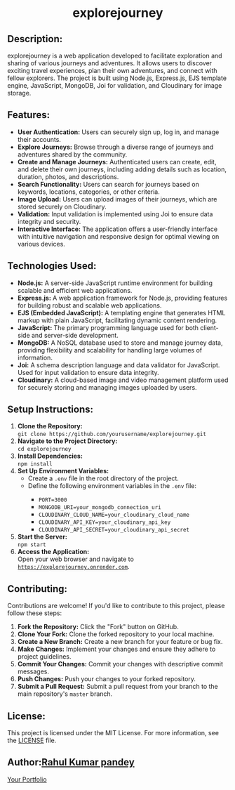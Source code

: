 <!DOCTYPE html>
<html lang="en">
<head>
    <meta charset="UTF-8">
    <meta name="viewport" content="width=device-width, initial-scale=1.0">
   
</head>
<body>

<!-- Title -->
<h1 align="center">explorejourney</h1>

<!-- Description -->
<h2>Description:</h2>
<p>explorejourney is a web application developed to facilitate exploration and sharing of various journeys and adventures. It allows users to discover exciting travel experiences, plan their own adventures, and connect with fellow explorers. The project is built using Node.js, Express.js, EJS template engine, JavaScript, MongoDB, Joi for validation, and Cloudinary for image storage.</p>

<!-- Features -->
<h2>Features:</h2>
<ul>
  <li><strong>User Authentication:</strong> Users can securely sign up, log in, and manage their accounts.</li>
  <li><strong>Explore Journeys:</strong> Browse through a diverse range of journeys and adventures shared by the community.</li>
  <li><strong>Create and Manage Journeys:</strong> Authenticated users can create, edit, and delete their own journeys, including adding details such as location, duration, photos, and descriptions.</li>
  <li><strong>Search Functionality:</strong> Users can search for journeys based on keywords, locations, categories, or other criteria.</li>
  <li><strong>Image Upload:</strong> Users can upload images of their journeys, which are stored securely on Cloudinary.</li>
  <li><strong>Validation:</strong> Input validation is implemented using Joi to ensure data integrity and security.</li>
  <li><strong>Interactive Interface:</strong> The application offers a user-friendly interface with intuitive navigation and responsive design for optimal viewing on various devices.</li>
</ul>

<!-- Technologies Used -->
<h2>Technologies Used:</h2>
<ul>
  <li><strong>Node.js:</strong> A server-side JavaScript runtime environment for building scalable and efficient web applications.</li>
  <li><strong>Express.js:</strong> A web application framework for Node.js, providing features for building robust and scalable web applications.</li>
  <li><strong>EJS (Embedded JavaScript):</strong> A templating engine that generates HTML markup with plain JavaScript, facilitating dynamic content rendering.</li>
  <li><strong>JavaScript:</strong> The primary programming language used for both client-side and server-side development.</li>
  <li><strong>MongoDB:</strong> A NoSQL database used to store and manage journey data, providing flexibility and scalability for handling large volumes of information.</li>
  <li><strong>Joi:</strong> A schema description language and data validator for JavaScript. Used for input validation to ensure data integrity.</li>
  <li><strong>Cloudinary:</strong> A cloud-based image and video management platform used for securely storing and managing images uploaded by users.</li>
</ul>

<!-- Setup Instructions -->
<h2>Setup Instructions:</h2>
<ol>
  <li><strong>Clone the Repository:</strong><br>
      <code>git clone https://github.com/yourusername/explorejourney.git</code></li>
  <li><strong>Navigate to the Project Directory:</strong><br>
      <code>cd explorejourney</code></li>
  <li><strong>Install Dependencies:</strong><br>
      <code>npm install</code></li>
  <li><strong>Set Up Environment Variables:</strong><br>
      <ul>
          <li>Create a <code>.env</code> file in the root directory of the project.</li>
          <li>Define the following environment variables in the <code>.env</code> file:</li>
          <ul>
              <li><code>PORT=3000</code></li>
              <li><code>MONGODB_URI=your_mongodb_connection_uri</code></li>
              <li><code>CLOUDINARY_CLOUD_NAME=your_cloudinary_cloud_name</code></li>
              <li><code>CLOUDINARY_API_KEY=your_cloudinary_api_key</code></li>
              <li><code>CLOUDINARY_API_SECRET=your_cloudinary_api_secret</code></li>
          </ul>
      </ul>
  </li>
  <li><strong>Start the Server:</strong><br>
      <code>npm start</code></li>
  <li><strong>Access the Application:</strong><br>
      Open your web browser and navigate to <code><a href="https://explorejourney.onrender.com/users/login">https://explorejourney.onrender.com</a></code>.</li>
</ol>

<!-- Contributing -->
<h2>Contributing:</h2>
<p>Contributions are welcome! If you'd like to contribute to this project, please follow these steps:</p>
<ol>
  <li><strong>Fork the Repository:</strong> Click the "Fork" button on GitHub.</li>
  <li><strong>Clone Your Fork:</strong> Clone the forked repository to your local machine.</li>
  <li><strong>Create a New Branch:</strong> Create a new branch for your feature or bug fix.</li>
  <li><strong>Make Changes:</strong> Implement your changes and ensure they adhere to project guidelines.</li>
  <li><strong>Commit Your Changes:</strong> Commit your changes with descriptive commit messages.</li>
  <li><strong>Push Changes:</strong> Push your changes to your forked repository.</li>
  <li><strong>Submit a Pull Request:</strong> Submit a pull request from your branch to the main repository's <code>master</code> branch.</li>
</ol>

<!-- License -->
<h2>License:</h2>
<p>This project is licensed under the MIT License. For more information, see the <a href="LICENSE">LICENSE</a> file.</p>

<!-- Author -->
<h2>Author:<a href="https://campuscreative.cyclic.app">Rahul Kumar pandey</a> </h2>
<p><a href="https://campuscreative.cyclic.app/">Your Portfolio</a></p>





</body>
</html>
